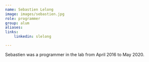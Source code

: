 ```yaml
---
name: Sebastien Lelong
image: images/sebastien.jpg
role: programmer
group: alum
aliases:
links:
    linkedin: slelong

---
```


Sebastien was a programmer in the lab from April 2016 to May 2020.